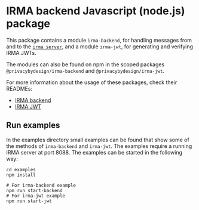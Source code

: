 
# IRMA backend Javascript (node.js) package

This package contains a module `irma-backend`, for handling messages from and to the 
[`irma server`](https://irma.app/docs/irma-server/), and a module `irma-jwt`,
for generating and verifying IRMA JWTs.

The modules can also be found on npm in the scoped packages `@privacybydesign/irma-backend`
and `@privacybydesign/irma-jwt`.

For more information about the usage of these packages, check their READMEs:
 * [IRMA backend](irma-backend)
 * [IRMA JWT](irma-jwt)

## Run examples
In the examples directory small examples can be found that show some of the methods of `irma-backend`
and `irma-jwt`. The examples require a running IRMA server at port 8088. The examples can be started
in the following way:
```
cd examples
npm install

# For irma-backend example
npm run start-backend
# For irma-jwt example
npm run start-jwt
```
